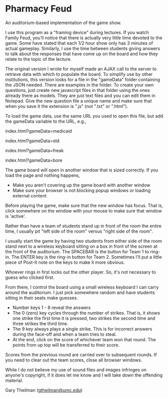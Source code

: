 # Pharmacy Feud
An auditorium-based implementation of the game show.


I use this program as a "framing device" during lectures. If you watch Family Feud, you'll notice that there is actually very little time devoted to the game. Some have stated that each 1/2 hour show only has 3 minutes of actual gameplay. Similarly, I use the time between students giving answers to talk about the responses that have come up on the board and how they relate to the topic of the lecture. 

The original version I wrote for myself made an AJAX call to the server to retrieve data with which to populate the board. To simplify use by other institutions, this version looks for a file in the "gameData" folder containing the JSON needed. There are examples in the folder. To create your own questions, just create new javascript files in that folder using the ones already there as models. They are just text files and you can edit them in Notepad. Give the new question file a unique name and make sure that when you save it the extension is ".js" (not ".txt" or ".html"). 

To load the game data, use the same URL you used to open this file, but add the gameData variable to the URL, e.g., 

index.html?gameData=medicaid 

index.html?gameData=std 

index.html?gameData=freak 

index.html?gameData=bore 


The game board will open in another window that is sized correctly. If you load the page and nothing happens, 

* Make you aren't covering up the game board with another window
* Make sure your browser is not blocking popup windows or loading external content



Before playing the game, make sure that the new window has focus. That is, click somewhere on the window with your mouse to make sure that window is 'active'. 


Rather than have a team of students stand up in front of the room the entire time, I usually pit "left side of the room" versus "right side of the room". 


I usually start the game by having two students from either side of the room stand next to a wireless keyboard sitting on a box in front of the screen at the front of the auditorium. The SPACEBAR is the button for Team 1 to ring-in. The ENTER key is the ring-in button for Team 2. Sometimes I'll put a little piece of Post-It note on the keys to make it more obvious.


Whoever rings in first locks out the other player. So, it's not necessary to guess who clicked first.


From there, I control the board using a small wireless keyboard I can carry around the auditorium. I just pick somewhere random and have students sitting in their seats make guesses.

* Number keys 1 - 8 reveal the answers
* The 0 (zero) key cycles through the number of strikes. That is, it shows one strike the first time it is pressed, two strikes the second time and three strikes the third time. 
* The 9 key always plays a single strike. This is for incorrect answers during the face-off and when a team tries to steal. 
* At the end, click on the score of whichever team won that round. The points from up top will be transferred to their score. 


Scores from the previous round are carried over to subsequent rounds. If you need to clear out the team scores, close all browser windows.


While I do not believe my use of sound files and images infringes on anyone's copyright, if it does let me know and I will take down the offending material.


Gary Theilman (gtheilman@umc.edu)
